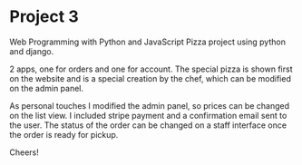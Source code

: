 # Project 3

Web Programming with Python and JavaScript
Pizza project using python and django.

2 apps, one for orders and one for account.
The special pizza is shown first on the website and is a special creation by the chef, which can be modified on the admin panel.

As personal touches I modified the admin panel, so prices can be changed on the list view.
I included stripe payment and a confirmation email sent to the user.
The status of the order can be changed on a staff interface once the order is ready for pickup.

Cheers!
